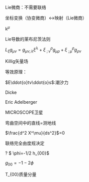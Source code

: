 Lie微商：不需要联络

坐标变换（协变微商）$\longleftrightarrow$映射（Lie微商）



k$^{\mu}$



Lie导数的莱布尼茨法则

$L_{\xi}g_{\mu\nu} = g_{\mu\nu;\lambda}\xi{^\lambda} +  \xi_{\ ;\nu}^{\rho}g_{\mu\rho} + \xi_{\ ;\mu}^{\rho}g_{\rho\nu}$

Killig矢量场



等效原理：

$E\ddot{ο}tv\ddot{o}s$:潮汐力

Dicke

Eric Adelberger

MICROSCOPE卫星



弯曲空间中的直线=测地线

$\frac{d^2 X^\mu}{ds^2}$=0



联络完全由度规决定

? $ \phi=-1/2 h_{00}$

$g_{00}=-1-2\phi$

T_{00}质量分量